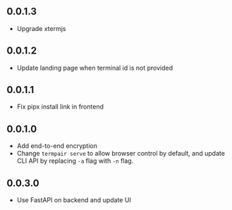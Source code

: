 ## 0.0.1.3

* Upgrade xtermjs

## 0.0.1.2

* Update landing page when terminal id is not provided

## 0.0.1.1

* Fix pipx install link in frontend

## 0.0.1.0

* Add end-to-end encryption
* Change `termpair serve` to allow browser control by default, and update CLI API by replacing `-a` flag with `-n` flag.

## 0.0.3.0

* Use FastAPI on backend and update UI
